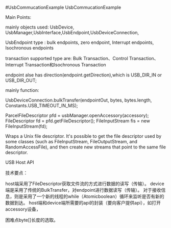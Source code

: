 #UsbCommucationExample
UsbCommucationExample

Main Points:

mainly objects used:
UsbDevice, UsbManager,UsbInterface,UsbEndpoint,UsbDeviceConnection,


UsbEndpoint type :
bulk endpoints, zero endpoint, Interrupt endpoints, Isochronous endpoints

transaction supported type are:
Bulk Transaction、Control Transaction、Interrupt Transaction和Isochronous Transaction


endpoint alse has direction(endpoint.getDirection),which is  USB_DIR_IN or USB_DIR_OUT;


mainly function:

UsbDeviceConnection.bulkTransfer(endpointOut, bytes, bytes.length, Constants.USB_TIMEOUT_IN_MS);


ParcelFileDescriptor pfd = usbManager.openAccessory(accessory);
FileDescriptor fd = pfd.getFileDescriptor();
FileInputStream fis = new FileInputStream(fd);


Wraps a Unix file descriptor. It's possible to get the file descriptor used by some classes (such as FileInputStream, FileOutputStream, and RandomAccessFile), and then create new streams that point to the same file descriptor.

USB Host API 


技术要点：

host端采用了FileDescriptor获取文件流的方式进行数据的读写（传输）。
device端是采用了传统的BulkTransfer，对endpoint进行数据读写（传输）。
对于接收信息，则是采用了一个新的线程的while（Atomicboolean）循环来监听是否有新的数据到达。
host端和device端所需要的api的封装（要向客户提供api），如打开accessory设备，

困难点byte[]长度的选取。